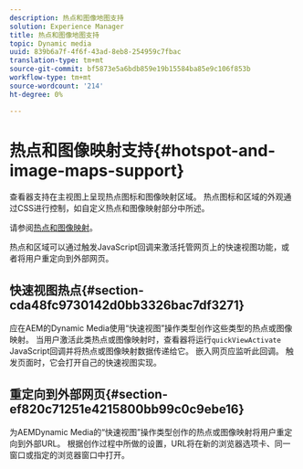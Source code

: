 ```yaml
---
description: 热点和图像地图支持
solution: Experience Manager
title: 热点和图像地图支持
topic: Dynamic media
uuid: 839b6a7f-4f6f-43ad-8eb8-254959c7fbac
translation-type: tm+mt
source-git-commit: bf5873e5a6bdb859e19b15584ba85e9c106f853b
workflow-type: tm+mt
source-wordcount: '214'
ht-degree: 0%

---
```



# 热点和图像映射支持{#hotspot-and-image-maps-support}

查看器支持在主视图上呈现热点图标和图像映射区域。 热点图标和区域的外观通过CSS进行控制，如自定义热点和图像映射部分中所述。

请参阅[热点和图像映射](../../c-html5-aem-asset-viewers/c-html5-aem-carousel/c-html5-aem-carousel-customizingviewer/r-html5-aem-carousel-customize-hotspots-imagemaps.md#reference-2ac3cc414ef2467390bf53145f1d8d74)。

热点和区域可以通过触发JavaScript回调来激活托管网页上的快速视图功能，或者将用户重定向到外部网页。

## 快速视图热点{#section-cda48fc9730142d0bb3326bac7df3271}

应在AEM的Dynamic Media使用“快速视图”操作类型创作这些类型的热点或图像映射。 当用户激活此类热点或图像映射时，查看器将运行`quickViewActivate` JavaScript回调并将热点或图像映射数据传递给它。 嵌入网页应监听此回调。 触发页面时，它会打开自己的快速视图实现。

## 重定向到外部网页{#section-ef820c71251e4215800bb99c0c9ebe16}

为AEMDynamic Media的“快速视图”操作类型创作的热点或图像映射将用户重定向到外部URL。 根据创作过程中所做的设置，URL将在新的浏览器选项卡、同一窗口或指定的浏览器窗口中打开。

